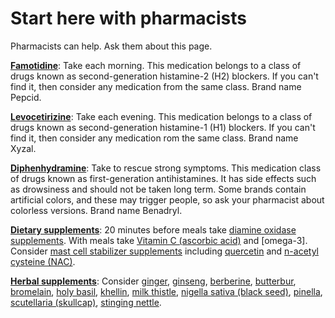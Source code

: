 <!--
source: jph
tags: starters
-->

# Start here with pharmacists

Pharmacists can help. Ask them about this page.

**[Famotidine](../famotidine/)**: Take each morning. This medication belongs to a class of drugs known as second-generation histamine-2 (H2) blockers. If you can't find it, then consider any medication from the same class. Brand name Pepcid.

**[Levocetirizine](../levocetirizine/)**:  Take each evening. This medication belongs to a class of drugs known as second-generation histamine-1 (H1) blockers. If you can't find it, then consider any medication rom the same class. Brand name Xyzal.

**[Diphenhydramine](../diphenhydramine/)**: Take to rescue strong symptoms. This medication class of drugs known as first-generation antihistamines. It has side effects such as drowsiness and should not be taken long term. Some brands contain artificial colors, and these may trigger people, so ask your pharmacist about colorless versions. Brand name Benadryl.

**[Dietary supplements](../dietary-supplements/)**: 20 minutes before meals take [diamine oxidase supplements](../diamine-oxidase-supplements/). With meals take [Vitamin C (ascorbic acid)](../vitamin-c-ascorbic-acid/) and [omega-3]. Consider [mast cell stabilizer supplements](../mast-cell-stabilizer-supplements/) including [quercetin](../quercetin) and [n-acetyl cysteine (NAC)](../n-acetyl-cysteine/).

**[Herbal supplements](../herbal-supplements)**: Consider [ginger](../ginger/), [ginseng](../ginseng/), [berberine](../berberine/), [butterbur](../butterbur/), [bromelain](../bromelain/), [holy basil](../holy-basil/), [khellin](../khellin/), [milk thistle](../milk-thistle/), [nigella sativa (black seed)](../nigella-sativa/), [pinella](../pinella/), [scutellaria (skullcap)](../scutellaria/), [stinging nettle](../stinging-nettle/).
